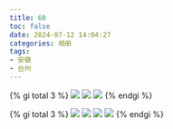 ```yaml
---
title: 60
toc: false
date: 2024-07-12 14:04:27
categories: 相册
tags:
- 安徽
- 台州
---
```


{% gi total 3 %}
    ![](/60/IMG_20210504_145824.jpg)
    ![](/60/IMG_20210504_154932.jpg)
    ![](/60/IMG_20210504_155105.jpg)
{% endgi %}

{% gi total 3 %}
    ![](/60/IMG_20210101_000016.jpg)
    ![](/60/IMG_20210101_065231.jpg)
    ![](/60/IMG_20210101_071616.jpg)
    ![](/60/IMG_20210101_075135.jpg)
{% endgi %}